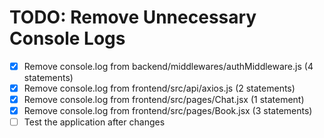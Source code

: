 # TODO: Remove Unnecessary Console Logs

- [x] Remove console.log from backend/middlewares/authMiddleware.js (4 statements)
- [x] Remove console.log from frontend/src/api/axios.js (2 statements)
- [x] Remove console.log from frontend/src/pages/Chat.jsx (1 statement)
- [x] Remove console.log from frontend/src/pages/Book.jsx (3 statements)
- [ ] Test the application after changes

